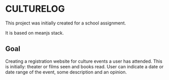 CULTURELOG
==========

This project was initially created for a school assignment.

It is based on meanjs stack.

Goal
----

Creating a registration website for culture events a user has attended. This is initially: theater or films seen and books read.
User can indicate a date or date range of the event, some description and an opinion.
